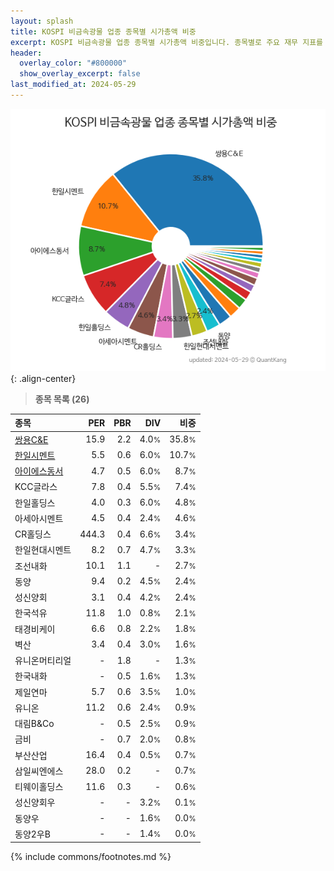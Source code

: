 ```yaml
---
layout: splash
title: KOSPI 비금속광물 업종 종목별 시가총액 비중
excerpt: KOSPI 비금속광물 업종 종목별 시가총액 비중입니다. 종목별로 주요 재무 지표를 함께 표시합니다.
header:
  overlay_color: "#800000"
  show_overlay_excerpt: false
last_modified_at: 2024-05-29
---
```



![KOSPI 비금속광물 업종 종목별 시가총액 비중](/stats/sector/images/kospi_업종_비금속광물_종목.png){: .align-center}


> **종목 목록 (26)**<a id="list"></a>

| **종목** | **PER** | **PBR** | **DIV** | **비중** |
| :------- | ------: | ------: | ------: | -------: |
| [쌍용C&E](/003410/) | 15.9 | 2.2 | 4.0<small>%</small> | 35.8<small>%</small> |
| [한일시멘트](/300720/) | 5.5 | 0.6 | 6.0<small>%</small> | 10.7<small>%</small> |
| [아이에스동서](/010780/) | 4.7 | 0.5 | 6.0<small>%</small> | 8.7<small>%</small> |
| KCC글라스 | 7.8 | 0.4 | 5.5<small>%</small> | 7.4<small>%</small> |
| 한일홀딩스 | 4.0 | 0.3 | 6.0<small>%</small> | 4.8<small>%</small> |
| 아세아시멘트 | 4.5 | 0.4 | 2.4<small>%</small> | 4.6<small>%</small> |
| CR홀딩스 | 444.3 | 0.4 | 6.6<small>%</small> | 3.4<small>%</small> |
| 한일현대시멘트 | 8.2 | 0.7 | 4.7<small>%</small> | 3.3<small>%</small> |
| 조선내화 | 10.1 | 1.1 | - | 2.7<small>%</small> |
| 동양 | 9.4 | 0.2 | 4.5<small>%</small> | 2.4<small>%</small> |
| 성신양회 | 3.1 | 0.4 | 4.2<small>%</small> | 2.4<small>%</small> |
| 한국석유 | 11.8 | 1.0 | 0.8<small>%</small> | 2.1<small>%</small> |
| 태경비케이 | 6.6 | 0.8 | 2.2<small>%</small> | 1.8<small>%</small> |
| 벽산 | 3.4 | 0.4 | 3.0<small>%</small> | 1.6<small>%</small> |
| 유니온머티리얼 | - | 1.8 | - | 1.3<small>%</small> |
| 한국내화 | - | 0.5 | 1.6<small>%</small> | 1.3<small>%</small> |
| 제일연마 | 5.7 | 0.6 | 3.5<small>%</small> | 1.0<small>%</small> |
| 유니온 | 11.2 | 0.6 | 2.4<small>%</small> | 0.9<small>%</small> |
| 대림B&Co | - | 0.5 | 2.5<small>%</small> | 0.9<small>%</small> |
| 금비 | - | 0.7 | 2.0<small>%</small> | 0.8<small>%</small> |
| 부산산업 | 16.4 | 0.4 | 0.5<small>%</small> | 0.7<small>%</small> |
| 삼일씨엔에스 | 28.0 | 0.2 | - | 0.7<small>%</small> |
| 티웨이홀딩스 | 11.6 | 0.3 | - | 0.6<small>%</small> |
| 성신양회우 | - | - | 3.2<small>%</small> | 0.1<small>%</small> |
| 동양우 | - | - | 1.6<small>%</small> | 0.0<small>%</small> |
| 동양2우B | - | - | 1.4<small>%</small> | 0.0<small>%</small> |

{% include commons/footnotes.md %}